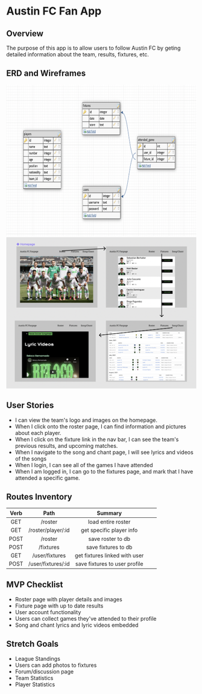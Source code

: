 # Austin FC Fan App

## Overview

The purpose of this app is to allow users to follow Austin FC by geting detailed information about the team, results, fixtures, etc.
## ERD and Wireframes

<img src="./design-images/erd.png"
     style= "height:400px; width:600px;" />
<img src="./design-images/wireframes.png"
     style= "height:400px; width:600px;"  />



## User Stories

- I can view the team's logo and images on the homepage.
- When I click onto the roster page, I can find information and pictures about each player.
- When I click on the fixture link in the nav bar, I can see the team's previous results, and upcoming matches.
- When I navigate to the song and chant page, I will see lyrics and videos of the songs
- When I login, I can see all of the games I have attended
- When I am logged in, I can go to the fixtures page, and mark that I have attended a specific game.

## Routes Inventory 

| Verb |        Path        |            Summary            |   |   |
|:----:|:------------------:|:-----------------------------:|---|---|
|  GET |       /roster      |       load entire roster      |   |   |
|  GET | /roster/player/:id |    get specific player info   |   |   |
| POST |       /roster      |       save roster to db       |   |   |
| POST |      /fixtures     |      save fixtures to db      |   |   |
|  GET |   /user/fixtures   | get fixtures linked with user |   |   |
| POST | /user/fixtures/:id | save fixtures to user profile |   |   |
## MVP Checklist

- Roster page with player details and images
- Fixture page with up to date results
- User account functionality
- Users can collect games they've attended to their profile
- Song and chant lyrics and lyric videos embedded

## Stretch Goals

- League Standings
- Users can add photos to fixtures
- Forum/discussion page
- Team Statistics
- Player Statistics
